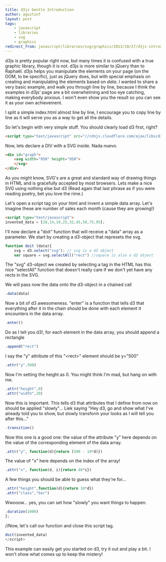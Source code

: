 ```yaml
---
title: d3js Gentle Introduction
author: agustinf
layout: post
tags:
    - javascript
    - libraries
    - svg
    - graphics
redirect_from: javascript/libraries/svg/graphics/2013/10/27/d3js-introduction-tutorial.html
---
```


d3js is pretty popular right now, but many times it is confused with a true graphic library, though it is not. d3js is more similar to jQuery than to Raphaël. d3js helps you manipulate the elements on your page (on the DOM, to be specific), just as jQuery does, but with special emphasis on creating and manipulating the elements based on *data*. I wanted to share a very basic example, and walk you through line by line, because I think the examples in d3js' page are a bit overwhelming and too eye catching, making everybody anxious. I won't even show you the result so you can see it as your own achievement.

I split a simple index.html almost line by line, I encourage you to copy line by line as it will serve you as a way to get all the details.

So let's begin with very simple stuff. You should clearly load d3 first, right?

```html
<script type="text/javascript" src="//cdnjs.cloudflare.com/ajax/libs/d3/3.3.3/d3.min.js"></script>
```
 Now, lets declare a DIV with a SVG inside. Nada nuevo.

```html
<div id="graph">
    <svg width="950" height="950">
    </svg>
</div>
```

As you might know, SVG's are a great and standard way of drawing things in HTML and is gracefully accepted by most browsers. Lets make a nice SVG using nothing else but d3 (Read again that last phrase as if you were reading poetry, bet you love the rime.)

Let's open a script tag on your html and invent a simple data array. Let's imagine these are number of sales each month (cause they are growing!)

```html
<script type="text/javascript">
invented_data = [10,14,19,25,32,45,58,75,95];
```

I'll now declare a "doit" function that will receive a "data" array as a parameter. We start by creating a d3-object that represets the svg.

```javascript
function doit (data){
    svg = d3.select("svg"); // svg is a d3 object
    var square = svg.selectAll("rect") //square is also a d3 object
```

The "svg" d3-object we created by selecting a tag in the HTML has this nice "selectAll" function that doesn't really care if we don't yet have any rects in the SVG.

We will pass now the data onto the d3-object in a chained call

```javascript
.data(data)
````

Now a bit of d3 awesomeness. "enter" is a function that tells d3 that everything after it in the chain should be done with each element it encounters in the data array.

```javascript
.enter()
```

Do as I tell you d3!, for each element in the data array, you should append a rectangle

```javascript
.append("rect")
```

I say the "y" attribute of this "&lt;rect&gt;" element should be y="500"

```javascript
.attr("y",500)
```
Now I'm setting the height as 0. You might think I'm mad, but hang on with me.

```javascript
.attr("height",0)
.attr("width",20)
```

Now this is important. This tells d3 that attributes that I define from now on should be applied "slowly"... Liek saying "Hey d3, go and show what I've already told you to show, but slowly transform your looks as I will tell you after this..."

```javascript
.transition()
```

Now this one is a good one: the value of the attribute "y" here depends on the value of the corresponding element of the data array.

```javascript
.attr("y", function(d){return (500 - 10*d)})
```

The value of "x" here depends on the index of the array!

```javascript
.attr("x", function(d, i){return 40*i})
```

A few things you should be able to guess what they're for...

```javascript
.attr("height",function(d){return 10*d})
.attr("class","bar")
```

Wwooow... yes, you can set how "slowly" you want things to happen.

```javascript
.duration(1000)
};
```

//Now, let's call our function and close this script tag.

```javascript
doit(invented_data)
</script>
```

This example can easily get you started on d3, try it out and play a bit. I won't show what comes up to keep the mistery!
